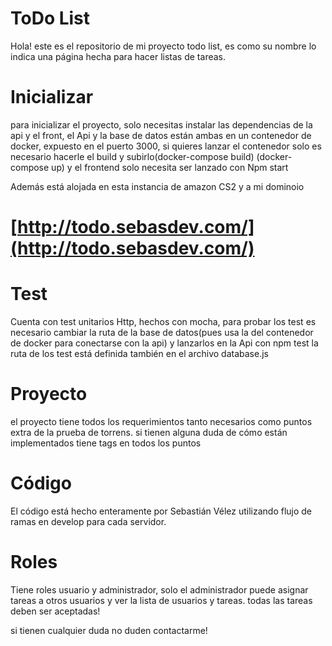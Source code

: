 # ToDo List

Hola! este es el repositorio de mi proyecto todo list, es como su nombre lo indica una página hecha para hacer listas de tareas.

# Inicializar

para inicializar el proyecto, solo necesitas instalar las dependencias de la api y el front, el Api y la base de datos están ambas
en un contenedor de docker, expuesto en el puerto 3000, si quieres lanzar el contenedor solo es necesario hacerle el build y 
subirlo(docker-compose build) (docker-compose up) y el frontend solo necesita ser lanzado con Npm start

Además está alojada en esta instancia de amazon CS2 y a mi dominoio

# [http://todo.sebasdev.com/](http://todo.sebasdev.com/)

# Test

Cuenta con test unitarios Http, hechos con mocha, para probar los test es necesario cambiar la ruta de la base de datos(pues usa la del contenedor de docker para conectarse con la api) y lanzarlos en la Api con npm test la ruta de los test está definida también en el archivo database.js

# Proyecto

el proyecto tiene todos los requerimientos tanto necesarios como puntos extra de la prueba de torrens. si tienen alguna duda de cómo están implementados tiene tags en todos los puntos

# Código

El código está hecho enteramente por Sebastián Vélez utilizando flujo de ramas en develop para cada servidor.

# Roles

Tiene roles usuario y administrador, solo el administrador puede asignar tareas a otros usuarios y ver la lista de usuarios y tareas. todas las tareas deben ser aceptadas!


si tienen cualquier duda no duden contactarme!
